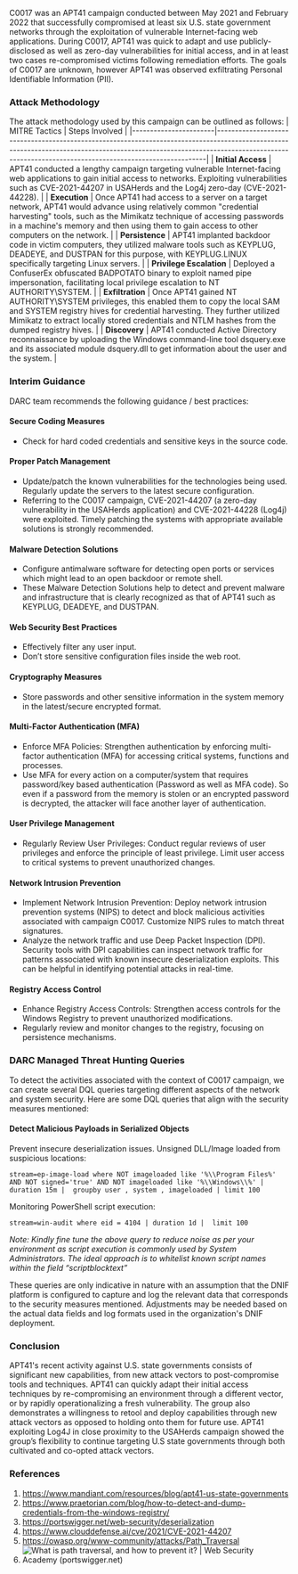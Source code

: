 C0017 was an APT41 campaign conducted between May 2021 and February 2022 that successfully compromised at least six U.S. state government networks through the exploitation of vulnerable Internet-facing web applications. During C0017, APT41 was quick to adapt and use publicly-disclosed as well as zero-day vulnerabilities for initial access, and in at least two cases re-compromised victims following remediation efforts. The goals of C0017 are unknown, however APT41 was observed exfiltrating Personal Identifiable Information (PII).

### Attack Methodology

The attack methodology used by this campaign can be outlined as follows:
| MITRE Tactics         | Steps Involved                                                                                                                                                                                                                       |
|-----------------------|---------------------------------------------------------------------------------------------------------------------------------------------------------------------------------------------------------------------------------------|
| **Initial Access**    | APT41 conducted a lengthy campaign targeting vulnerable Internet-facing web applications to gain initial access to networks. Exploiting vulnerabilities such as CVE-2021-44207 in USAHerds and the Log4j zero-day (CVE-2021-44228).    |
| **Execution**         | Once APT41 had access to a server on a target network, APT41 would advance using relatively common "credential harvesting" tools, such as the Mimikatz technique of accessing passwords in a machine's memory and then using them to gain access to other computers on the network. |
| **Persistence**       | APT41 implanted backdoor code in victim computers, they utilized malware tools such as KEYPLUG, DEADEYE, and DUSTPAN for this purpose, with KEYPLUG.LINUX specifically targeting Linux servers.                                      |
| **Privilege Escalation** | Deployed a ConfuserEx obfuscated BADPOTATO binary to exploit named pipe impersonation, facilitating local privilege escalation to NT AUTHORITY\SYSTEM.                                                                               |
| **Exfiltration**      | Once APT41 gained NT AUTHORITY\SYSTEM privileges, this enabled them to copy the local SAM and SYSTEM registry hives for credential harvesting. They further utilized Mimikatz to extract locally stored credentials and NTLM hashes from the dumped registry hives.              |
| **Discovery**         | APT41 conducted Active Directory reconnaissance by uploading the Windows command-line tool dsquery.exe and its associated module dsquery.dll to get information about the user and the system.                                         |

### Interim Guidance

DARC team recommends the following guidance / best practices:

#### Secure Coding Measures

- Check for hard coded credentials and sensitive keys in the source code.

#### Proper Patch Management

- Update/patch the known vulnerabilities for the technologies being used. Regularly update the servers to the latest secure configuration.
- Referring to the C0017 campaign, CVE-2021-44207 (a zero-day vulnerability in the USAHerds application) and CVE-2021-44228 (Log4j) were exploited. Timely patching the systems with appropriate available solutions is strongly recommended.

#### Malware Detection Solutions

- Configure antimalware software for detecting open ports or services which might lead to an open backdoor or remote shell.
- These Malware Detection Solutions help to detect and prevent malware and infrastructure that is clearly recognized as that of APT41 such as KEYPLUG, DEADEYE, and DUSTPAN.

#### Web Security Best Practices

- Effectively filter any user input.
- Don’t store sensitive configuration files inside the web root.

#### Cryptography Measures

- Store passwords and other sensitive information in the system memory in the latest/secure encrypted format.

#### Multi-Factor Authentication (MFA)

- Enforce MFA Policies: Strengthen authentication by enforcing multi-factor authentication (MFA) for accessing critical systems, functions and processes.
- Use MFA for every action on a computer/system that requires password/key based authentication (Password as well as MFA code). So even if a password from the memory is stolen or an encrypted password is decrypted, the attacker will face another layer of authentication.

#### User Privilege Management

- Regularly Review User Privileges: Conduct regular reviews of user privileges and enforce the principle of least privilege. Limit user access to critical systems to prevent unauthorized changes.

#### Network Intrusion Prevention

- Implement Network Intrusion Prevention: Deploy network intrusion prevention systems (NIPS) to detect and block malicious activities associated with campaign C0017. Customize NIPS rules to match threat signatures.
- Analyze the network traffic and use Deep Packet Inspection (DPI). Security tools with DPI capabilities can inspect network traffic for patterns associated with known insecure deserialization exploits. This can be helpful in identifying potential attacks in real-time.

#### Registry Access Control

- Enhance Registry Access Controls: Strengthen access controls for the Windows Registry to prevent unauthorized modifications.
- Regularly review and monitor changes to the registry, focusing on persistence mechanisms.

### DARC Managed Threat Hunting Queries

To detect the activities associated with the context of C0017 campaign, we can create several DQL queries targeting different aspects of the network and system security. Here are some DQL queries that align with the security measures mentioned:

#### Detect Malicious Payloads in Serialized Objects

Prevent insecure deserialization issues. Unsigned DLL/Image loaded from suspicious locations:

```
stream=ep-image-load where NOT imageloaded like '%\\Program Files%' AND NOT signed='true' AND NOT imageloaded like '%\\Windows\\%' | duration 15m |  groupby user , system , imageloaded | limit 100
```

Monitoring PowerShell script execution:

```
stream=win-audit where eid = 4104 | duration 1d |  limit 100
```

_Note: Kindly fine tune the above query to reduce noise as per your environment as script execution is commonly used by System Administrators. The ideal approach is to whitelist known script names within the field “scriptblocktext”_


These queries are only indicative in nature with an assumption that the DNIF platform is configured to capture and log the relevant data that corresponds to the security measures mentioned. Adjustments may be needed based on the actual data fields and log formats used in the organization's DNIF deployment.


### Conclusion
APT41's recent activity against U.S. state governments consists of significant new capabilities, from new attack vectors to post-compromise tools and techniques. APT41 can quickly adapt their initial access techniques by re-compromising an environment through a different vector, or by rapidly operationalizing a fresh vulnerability. The group also demonstrates a willingness to retool and deploy capabilities through new attack vectors as opposed to holding onto them for future use. APT41 exploiting Log4J in close proximity to the USAHerds campaign showed the group’s flexibility to continue targeting U.S state governments through both cultivated and co-opted attack vectors.


### References
1. https://www.mandiant.com/resources/blog/apt41-us-state-governments 
2. https://www.praetorian.com/blog/how-to-detect-and-dump-credentials-from-the-windows-registry/ 
3. https://portswigger.net/web-security/deserialization 
4. https://www.clouddefense.ai/cve/2021/CVE-2021-44207 
5. https://owasp.org/www-community/attacks/Path_Traversal 
6. ![What is path traversal, and how to prevent it? | Web Security Academy (portswigger.net)](https://portswigger.net/web-security/file-path-traversal)
